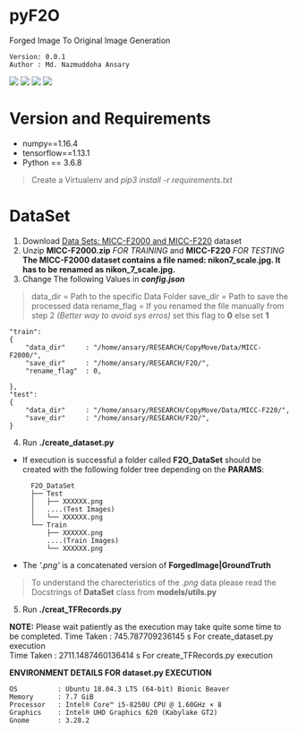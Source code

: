 # pyF2O
Forged Image To Original Image Generation

    Version: 0.0.1    
    Author : Md. Nazmuddoha Ansary    
                  
![](/info/src_img/python.ico?raw=true )
![](/info/src_img/tensorflow.ico?raw=true)
![](/info/src_img/keras.ico?raw=true)
![](/info/src_img/col.ico?raw=true)

# Version and Requirements
* numpy==1.16.4  
* tensorflow==1.13.1        
* Python == 3.6.8
> Create a Virtualenv and *pip3 install -r requirements.txt*

#  DataSet
1. Download [Data Sets: MICC-F2000 and MICC-F220](http://lci.micc.unifi.it/labd/2015/01/copy-move-forgery-detection-and-localization/) dataset    
2. Unzip **MICC-F2000.zip** *FOR TRAINING* and **MICC-F220** *FOR TESTING*   
        **The MICC-F2000 dataset contains a file named: nikon7_scale.jpg. It has to be renamed as nikon_7_scale.jpg.**         
3. Change The following Values in ***config.json*** 
> data_dir      = Path to the specific Data Folder
> save_dir      = Path to save the processed data
> rename_flag   = If you renamed the file manually from step 2 *(Better way to avoid sys erros)* set this flag to **0** else set **1**  

    "train":   
    {  
        "data_dir"     : "/home/ansary/RESEARCH/CopyMove/Data/MICC-F2000/", 
        "save_dir"     : "/home/ansary/RESEARCH/F2O/",
        "rename_flag"  : 0,
    
    },  
    "test":  
    {  
        "data_dir"     : "/home/ansary/RESEARCH/CopyMove/Data/MICC-F220/",
        "save_dir"     : "/home/ansary/RESEARCH/F2O/",
    }        

4. Run **./create_dataset.py**
* If execution is successful a folder called **F2O_DataSet** should be created with the following folder tree depending on the **PARAMS**:  

        F2O_DataSet  
        ├── Test  
        │   ├── XXXXXX.png  
        │   ....(Test Images)  
        │   └── XXXXXX.png  
        └── Train  
            ├── XXXXXX.png  
            ....(Train Images)      
            └── XXXXXX.png  

* The *'.png'* is a concatenated version of **ForgedImage|GroundTruth**
> To understand the charecteristics of the *.png* data please read the Docstrings of **DataSet** class from  **models/utils.py**  

5. Run **./creat_TFRecords.py**

**NOTE:** Please wait patiently as the execution may take quite some time to be completed.
Time Taken  :   745.787709236145 s      For create_dataset.py execution  
Time Taken  :   2711.1487460136414 s    For create_TFRecords.py execution

**ENVIRONMENT DETAILS FOR dataset.py EXECUTION**  

    OS          : Ubuntu 18.04.3 LTS (64-bit) Bionic Beaver        
    Memory      : 7.7 GiB  
    Processor   : Intel® Core™ i5-8250U CPU @ 1.60GHz × 8    
    Graphics    : Intel® UHD Graphics 620 (Kabylake GT2)  
    Gnome       : 3.28.2  

